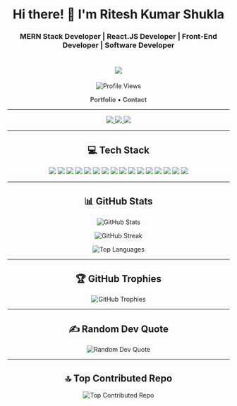 <h1 align="center">Hi there! 👋 I'm Ritesh Kumar Shukla</h1>
<h3 align="center">MERN Stack Developer | React.JS Developer | Front-End Developer | Software Developer</h3>
<h1 align="center" font-family="Apple">
  <a href="#"><img src="https://readme-typing-svg.herokuapp.com?color=FF0000&center=true&lines=Full+Stack+Web+Developer;1500%2B+Hours+of+Coding+Experience;Data+Structures+And+Algorithms"></a>
</h1>


<p align="center">
  <img src="https://komarev.com/ghpvc/?username=riteshkumarshukla&label=Profile%20Views&color=blueviolet&style=flat-square" alt="Profile Views" />
</p>

<p align="center">
  <a href="https://riteshkumarshukla.github.io/" target="_blank" style="text-decoration: none; color: #4a4a4a; font-weight: bold;">Portfolio</a> •
  <a href="mailto:riteshshuklagem@gmail.com" style="text-decoration: none; color: #4a4a4a; font-weight: bold;">Contact</a>
</p>

---

<p align="center">
  <a href="https://www.linkedin.com/in/riteshkrshukla/">
    <img src="https://img.shields.io/badge/LinkedIn-ritesh--shukla-%230177B5?style=flat-square&logo=linkedin">
  </a>
  <a href="https://codesandbox.com/riteshkumarshukla">
    <img src="https://img.shields.io/badge/CodeSandbox-riteshkumarshukla-%23F0812B?style=flat-square&logo=codesandbox">
  </a>
  <a href="https://www.leetcode.com/ritesh__shukla">
    <img src="https://img.shields.io/badge/LeetCode-ritesh__shukla-%23FFA116?style=flat-square&logo=leetcode">
  </a>
</p>

---

<h2 align="center">💻 Tech Stack</h2>

<p align="center">
  <img src="https://img.shields.io/badge/CSS3-%231572B6?style=for-the-badge&logo=css3&logoColor=white">
  <img src="https://img.shields.io/badge/HTML5-%23E34F26?style=for-the-badge&logo=html5&logoColor=white">
  <img src="https://img.shields.io/badge/JavaScript-%23323330?style=for-the-badge&logo=javascript&logoColor=%23F7DF1E">
  <img src="https://img.shields.io/badge/Node.js-%2343853D?style=for-the-badge&logo=node.js&logoColor=white">
  <img src="https://img.shields.io/badge/Chakra UI-%2346D1C5?style=for-the-badge&logo=chakra-ui&logoColor=white">
  <img src="https://img.shields.io/badge/Express.js-%23404d59?style=for-the-badge&logo=express&logoColor=%2361DAFB">
  <img src="https://img.shields.io/badge/NPM-%23000000?style=for-the-badge&logo=npm&logoColor=white">
  <img src="https://img.shields.io/badge/Styled Components-%23DB7093?style=for-the-badge&logo=styled-components&logoColor=white">
  <img src="https://img.shields.io/badge/React Router-%23CA4245?style=for-the-badge&logo=react-router&logoColor=white">
  <img src="https://img.shields.io/badge/Redux-%23593d88?style=for-the-badge&logo=redux&logoColor=white">
  <img src="https://img.shields.io/badge/React-%2320232a?style=for-the-badge&logo=react&logoColor=%2361DAFB">
  <img src="https://img.shields.io/badge/Bootstrap-%23563D7C?style=for-the-badge&logo=bootstrap&logoColor=white">
  <img src="https://img.shields.io/badge/MongoDB-%234ea94b?style=for-the-badge&logo=mongodb&logoColor=white">
  <img src="https://img.shields.io/badge/Canva-%2300C4CC?style=for-the-badge&logo=Canva&logoColor=white">
  <img src="https://img.shields.io/badge/Notion-%23000000?style=for-the-badge&logo=notion&logoColor=white">
  <img src="https://img.shields.io/badge/Postman-FF6C37?style=for-the-badge&logo=postman&logoColor=white">
</p>

---

<h2 align="center">📊 GitHub Stats</h2>

<p align="center">
  <img src="https://github-readme-stats.vercel.app/api?username=RiteshKumarShukla&show_icons=true&theme=dark&hide_border=true&bg_color=0D1117&text_color=FFFFFF&icon_color=9CA3AF" alt="GitHub Stats" />
</p>

<p align="center">
  <img src="https://github-readme-streak-stats.herokuapp.com/?user=RiteshKumarShukla&theme=dark&hide_border=true&background=0D1117&stroke=FFFFFF&ring=1F6FEB&fire=1F6FEB&currStreakLabel=FFFFFF&sideNums=9CA3AF&currStreakNum=FFFFFF&sideLabels=9CA3AF" alt="GitHub Streak" />
</p>

<p align="center">
  <img src="https://github-readme-stats.vercel.app/api/top-langs/?username=RiteshKumarShukla&layout=compact&theme=dark&hide_border=true&bg_color=0D1117&text_color=FFFFFF" alt="Top Languages" />
</p>

---

<h2 align="center">🏆 GitHub Trophies</h2>

<p align="center">
  <img src="https://github-profile-trophy.vercel.app/?username=RiteshKumarShukla&theme=juicyfresh&no-frame=true&no-bg=true&column=7" alt="GitHub Trophies" />
</p>

---

<h2 align="center">✍ Random Dev Quote</h2>

<p align="center">
  <img src="https://quotes-github-readme.vercel.app/api?type=horizontal&theme=dark" alt="Random Dev Quote" />
</p>

---

<h2 align="center">🔝 Top Contributed Repo</h2>

<p align="center">
  <img src="https://github-contributor-stats.vercel.app/api?username=RiteshKumarShukla&limit=5&theme=dark&combine_all_yearly_contributions=true" alt="Top Contributed Repo" />
</p>
